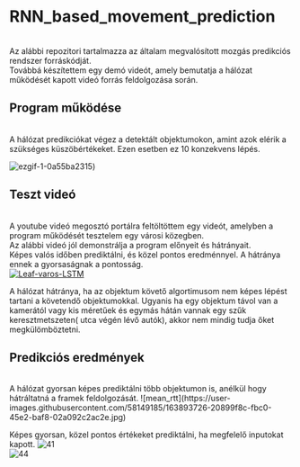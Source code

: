 # RNN_based_movement_prediction
<br/>
Az alábbi repozitori tartalmazza az általam megvalósított mozgás predikciós rendszer forráskódját. <br/>
Továbbá készítettem egy demó videót, amely bemutatja a hálózat működését kapott videó forrás feldolgozása során. <br/>



## Program működése
<br/>
A hálózat predikciókat végez a detektált objektumokon, amint azok elérik a szükséges küszöbértékeket. Ezen esetben ez 10 konzekvens lépés.

![ezgif-1-0a55ba2315](https://user-images.githubusercontent.com/58149185/169697908-4a02898b-15ed-405f-b596-286302f55387.gif))

## Teszt videó
<br/>
A youtube videó megosztó portálra feltöltöttem egy videót, amelyben a program működését tesztelem egy városi közegben.<br/>
Az alábbi videó jól demonstrálja a program előnyeit és hátrányait. <br/>
Képes valós időben prediktálni, és közel pontos eredménnyel. A hátránya ennek a gyorsaságnak a pontosság.<br/>
<a href="https://www.youtube.com/watch?v=wctoWwyD7w8"><img src="https://img.youtube.com/vi/wctoWwyD7w8/0.jpg" alt="Leaf-varos-LSTM"></a>
 
A hálózat hátránya, ha az objektum követő algortimusom nem képes lépést tartani a követendő objektumokkal. Ugyanis ha egy objektum távol van a kamerától vagy kis méretűek és egymás hátán vannak egy szűk keresztmetszeten( utca végén lévő autók), akkor nem mindig tudja őket megkülömböztetni.

## Predikciós eredmények
<br/>
A hálózat gyorsan képes prediktálni több objektumon is, anélkül hogy hátráltatná a framek feldolgozását.
![mean_rtt](https://user-images.githubusercontent.com/58149185/163893726-20899f8c-fbc0-45e2-baf8-02a092c2ac2e.jpg)

Képes gyorsan, közel pontos értékeket prediktálni, ha megfelelő inputokat kapott.
![41](https://user-images.githubusercontent.com/58149185/163893786-132072fa-55e3-4194-acd6-1f5bbc3d2baf.png)
<br/>
![44](https://user-images.githubusercontent.com/58149185/163893796-3b4fdb83-57fa-4c32-b140-a118b6a677fc.png)

